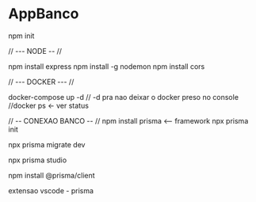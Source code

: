 # AppBanco

npm init

// --- NODE -- //

npm install express 
npm install -g nodemon
npm install cors

// --- DOCKER --- //

docker-compose up -d
// -d pra nao deixar o docker preso no console
//docker ps <- ver status



// -- CONEXAO BANCO -- //
npm install prisma                    <-- framework
npx prisma init

npx prisma migrate dev <Arquivo>

npx prisma studio

npm install @prisma/client

extensao vscode - prisma

